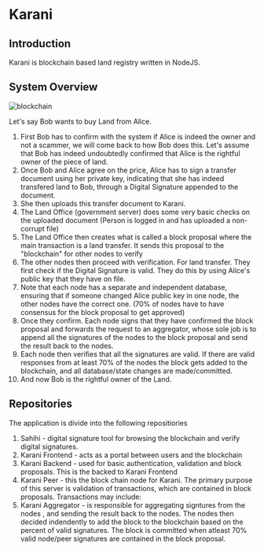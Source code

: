 # Karani

## Introduction

Karani is blockchain based land registry written in NodeJS.

## System Overview
![blockchain](https://user-images.githubusercontent.com/18010106/187301975-b4046b6f-9796-41a4-b668-a8aef5bddf4a.png)

Let's say Bob wants to buy Land from Alice.

1. First Bob has to confirm with the system if Alice is indeed the owner and not a scammer, we will come back to how Bob does this. Let's assume that Bob has indeed undoubtedly confirmed that Alice is the rightful owner of the piece of land.
2. Once Bob and Alice agree on the price, Alice has to sign a transfer document using her private key, indicating that she has indeed transfered land to Bob, through a Digital Signature appended to the document.
3. She then uploads this transfer document to Karani.
4. The Land Office (government server) does some very basic checks on the uploaded document (Person is logged in and has uploaded a non-corrupt file)
5. The Land Office then creates what is called a block proposal where the main transaction is a land transfer. It sends this proposal to the "blockchain" for other nodes to verify
6. The other nodes then proceed with verification. For land transfer. They first check if the Digital Signature is valid. They do this by using Alice's public key that they have on file.
7. Note that each node has a separate and independent database, ensuring that if someone changed Alice public key in one node,  the other nodes have the correct one. (70% of nodes have to have consensus for the block proposal to get approved)
8. Once they confirm. Each node signs that they have confirmed the block proposal and forwards the request to an aggregator, whose sole job is to append all the signatures of the nodes to the block proposal and send the result back to the nodes.
9. Each node then verifies that all the signatures are valid. If there are valid responses from at least 70% of the nodes the block gets added to the blockchain, and all database/state changes are made/committed.
10. And now Bob is the rightful owner of the Land.

## Repositories
The application is divide into the following repositiories
1. Sahihi - digital signature tool for browsing the blockchain and verify digital signatures.
2. Karani Frontend - acts as a portal between users and the blockchain
3. Karani Backend - used for basic authentication, validation and block proposals. This is the backed to Karani Frontend 
4. Karani Peer - this the block chain node for Karani. The primary purpose of this server is validation of transactions, which are contained in block proposals. Transactions may include:
5. Karani Aggregator - is responsible for aggregating signtures from the nodes , and sending the result back to the nodes. The nodes then decided indendently to add the block to the blockchain based on the percent of valid signatures. The block is committed when atleast 70% valid node/peer signatures are contained in the block proposal.
